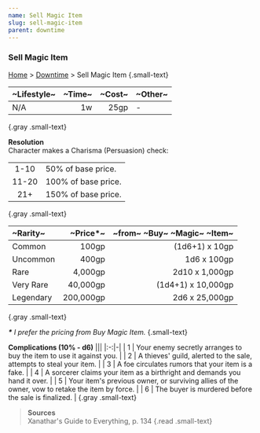 ```yaml
---
name: Sell Magic Item
slug: sell-magic-item
parent: downtime
---
```

### Sell Magic Item
[Home](dm-operations-center) > [Downtime](downtime) > Sell Magic Item {.small-text}

| ~Lifestyle~ |~Time~| ~Cost~ | ~Other~                       |
|:------------|-----:|-------:|:------------------------------|
| N/A         |   1w |   25gp | - |
{.gray .small-text}

**Resolution**<br/>
Character makes a Charisma (Persuasion) check:

|||
|:---:|:----|
| 1-10  | 50% of base price.  |
| 11-20 | 100% of base price. |
| 21+  | 150% of base price. |
{.gray .small-text}

| ~Rarity~     | ~Price*~  | ~from~ ~Buy~ ~Magic~ ~Item~ |
|:-------------|----------:|----------------------------:|
| Common       |     100gp | (1d6+1) x 10gp     |
| Uncommon     |     400gp | 1d6 x 100gp        |
| Rare         |   4,000gp | 2d10 x 1,000gp     |
| Very Rare    |  40,000gp | (1d4+1) x 10,000gp |
| Legendary    | 200,000gp | 2d6 x 25,000gp     |
{.gray .small-text}

***\*** I prefer the pricing from Buy Magic Item.* {.small-text}

**Complications (10% - d6)**
|||
|:-:|-|
| 1 | Your enemy secretly arranges to buy the item to use it against you. |
| 2 | A thieves' guild, alerted to the sale, attempts to steal your item. |
| 3 | A foe circulates rumors that your item is a fake. |
| 4 | A sorcerer claims your item as a birthright and demands you hand it over. |
| 5 | Your item's previous owner, or surviving allies of the owner, vow to retake the item by force.  |
| 6 | The buyer is murdered before the sale is finalized.  |
{.gray .small-text}


> **Sources** <br/>
> Xanathar's Guide to Everything, p. 134
{.read .small-text}
